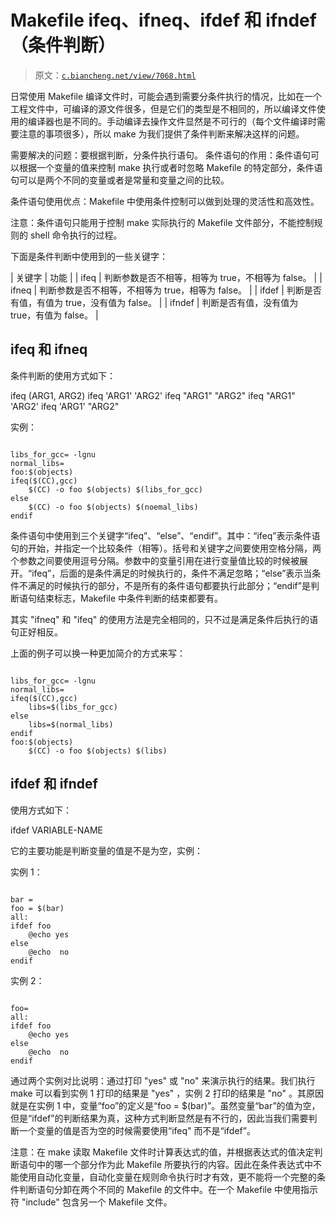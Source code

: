 # Makefile ifeq、ifneq、ifdef 和 ifndef（条件判断）

> 原文：[`c.biancheng.net/view/7068.html`](http://c.biancheng.net/view/7068.html)

日常使用 Makefile 编译文件时，可能会遇到需要分条件执行的情况，比如在一个工程文件中，可编译的源文件很多，但是它们的类型是不相同的，所以编译文件使用的编译器也是不同的。手动编译去操作文件显然是不可行的（每个文件编译时需要注意的事项很多），所以 make 为我们提供了条件判断来解决这样的问题。

需要解决的问题：要根据判断，分条件执行语句。
条件语句的作用：条件语句可以根据一个变量的值来控制 make 执行或者时忽略 Makefile 的特定部分，条件语句可以是两个不同的变量或者是常量和变量之间的比较。

条件语句使用优点：Makefile 中使用条件控制可以做到处理的灵活性和高效性。

注意：条件语句只能用于控制 make 实际执行的 Makefile 文件部分，不能控制规则的 shell 命令执行的过程。

下面是条件判断中使用到的一些关键字：

| 关键字 | 功能 |
| ifeq | 判断参数是否不相等，相等为 true，不相等为 false。 |
| ifneq | 判断参数是否不相等，不相等为 true，相等为 false。 |
| ifdef | 判断是否有值，有值为 true，没有值为 false。 |
| ifndef | 判断是否有值，没有值为 true，有值为 false。 |

## ifeq 和 ifneq

条件判断的使用方式如下：

ifeq (ARG1, ARG2)
ifeq 'ARG1' 'ARG2'
ifeq "ARG1" "ARG2"
ifeq "ARG1" 'ARG2'
ifeq 'ARG1' "ARG2"

实例：

```

libs_for_gcc= -lgnu
normal_libs=
foo:$(objects)
ifeq($(CC),gcc)
    $(CC) -o foo $(objects) $(libs_for_gcc)
else
    $(CC) -o foo $(objects) $(noemal_libs)
endif
```

条件语句中使用到三个关键字“ifeq”、“else”、“endif”。其中：“ifeq”表示条件语句的开始，并指定一个比较条件（相等）。括号和关键字之间要使用空格分隔，两个参数之间要使用逗号分隔。参数中的变量引用在进行变量值比较的时候被展开。“ifeq”，后面的是条件满足的时候执行的，条件不满足忽略；“else”表示当条件不满足的时候执行的部分，不是所有的条件语句都要执行此部分；“endif”是判断语句结束标志，Makefile 中条件判断的结束都要有。

其实 "ifneq" 和 "ifeq" 的使用方法是完全相同的，只不过是满足条件后执行的语句正好相反。

上面的例子可以换一种更加简介的方式来写：

```

libs_for_gcc= -lgnu
normal_libs=
ifeq($(CC),gcc)
    libs=$(libs_for_gcc)
else
    libs=$(normal_libs)
endif
foo:$(objects)
    $(CC) -o foo $(objects) $(libs)
```

## ifdef 和 ifndef 

使用方式如下：

ifdef VARIABLE-NAME

它的主要功能是判断变量的值是不是为空，实例：

实例 1：

```

bar =
foo = $(bar)
all:
ifdef foo
    @echo yes
else
    @echo  no
endif

```

实例 2：

```

foo=
all:
ifdef foo
    @echo yes
else
    @echo  no
endif
```

通过两个实例对比说明：通过打印 "yes" 或 "no" 来演示执行的结果。我们执行 make 可以看到实例 1 打印的结果是 "yes" ，实例 2 打印的结果是 "no" 。其原因就是在实例 1 中，变量“foo”的定义是“foo = $(bar)”。虽然变量“bar”的值为空，但是“ifdef”的判断结果为真，这种方式判断显然是有不行的，因此当我们需要判断一个变量的值是否为空的时候需要使用“ifeq" 而不是“ifdef”。

注意：在 make 读取 Makefile 文件时计算表达式的值，并根据表达式的值决定判断语句中的哪一个部分作为此 Makefile 所要执行的内容。因此在条件表达式中不能使用自动化变量，自动化变量在规则命令执行时才有效，更不能将一个完整的条件判断语句分卸在两个不同的 Makefile 的文件中。在一个 Makefile 中使用指示符 "include" 包含另一个 Makefile 文件。